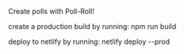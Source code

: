 Create polls with Poll-Roll!

create a production build by running: npm run build

deploy to netlify by running: netlify deploy --prod
